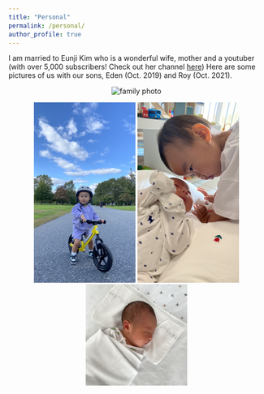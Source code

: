 ```yaml
---
title: "Personal"
permalink: /personal/
author_profile: true
---
```


I am married to Eunji Kim who is a wonderful wife, mother and a youtuber (with over 5,000 subscribers! Check out her channel [here](https://www.youtube.com/channel/UCErvsKam2e3mVsyZEGYGRFA))
Here are some pictures of us with our sons, Eden (Oct. 2019) and Roy (Oct. 2021).

<p align="center">
  <img src="/images/personal/family.jpg" alt="family photo" width="600"/>
</p>

<p align="center">
<img src="/images/personal/Eden_bike.jpg" alt="Eden bike" width="200"/>
<img src="/images/personal/EdenRoy.jpg" alt="Eden Roy" width="200"/> 
<img src="/images/personal/Roy.jpg" alt="Roy" width="200"/>
</p>
